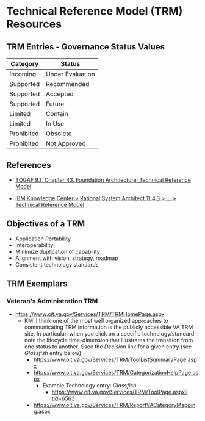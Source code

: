 
# Technical Reference Model (TRM) Resources


## TRM Entries - Governance Status Values

Category      | Status 
--------------|---
Incoming      | Under Evaluation
Supported     | Recommended     
Supported     | Accepted  
Supported     | Future   
Limited       | Contain  
Limited       | In Use  
Prohibited    | Obsolete  
Prohibited    | Not Approved  


## References
- [TOGAF 9.1, Chapter 43. Foundation Archtiecture: Technical Reference Model](http://pubs.opengroup.org/architecture/togaf9-doc/arch/chap43.html)

- [IBM Knowledge Center > Rational System Architect 11.4.3 > ... > Technical Reference Model](http://www.ibm.com/support/knowledgecenter/SS6RBX_11.4.3/com.ibm.sa.irma.doc/topics/t_Tech_Ref_Mdl.html)


## Objectives of a TRM
- Application Portability
- Interoperability
- Minimize duplication of capability
- Alignment with vision, strategy, roadmap
- Consistent technology standards


## TRM Exemplars

### Veteran's Administration TRM
- https://www.oit.va.gov/Services/TRM/TRMHomePage.aspx
  + KM: I think one of the most well organized approaches to communicating TRM information is the publicly accessible VA
    TRM site. In particular, when you click on a specific technology/standard - note the lifecycle time-dimension that illustrates
    the transition from one status to another. Ssee the *Decision* link for a given entry (see *Glassfish* entry below):
      * https://www.oit.va.gov/Services/TRM/ToolListSummaryPage.aspx
      * https://www.oit.va.gov/Services/TRM/CategorizationHelpPage.aspx
        * Example Technology entry: *Glassfish*
          * https://www.oit.va.gov/Services/TRM/ToolPage.aspx?tid=6563
      * https://www.oit.va.gov/Services/TRM/ReportVACategoryMapping.aspx

